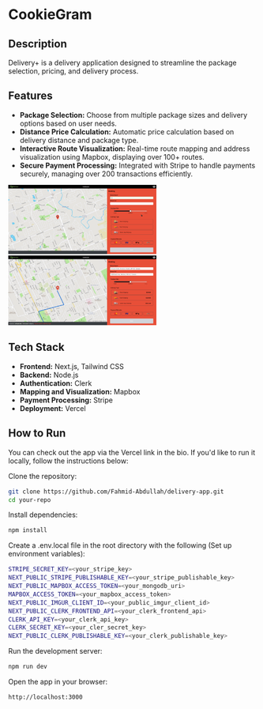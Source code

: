 # CookieGram

## Description
Delivery+ is a delivery application designed to streamline the package selection, pricing, and delivery process.

## Features
* **Package Selection:** Choose from multiple package sizes and delivery options based on user needs.
* **Distance Price Calculation:** Automatic price calculation based on delivery distance and package type.
* **Interactive Route Visualization:** Real-time route mapping and address visualization using Mapbox, displaying over 100+ routes.
* **Secure Payment Processing:** Integrated with Stripe to handle payments securely, managing over 200 transactions efficiently.

<p>
  <img src="https://github.com/Fahmid-Abdullah/delivery-app/blob/d0edc5bfdb19fdcf03238fb38d1cb0691c4f0453/demo%20gifs/address_input.gif" alt="Landing Page" width="300" style="display: inline-block; margin-right: 10px;">
  <img src="https://github.com/Fahmid-Abdullah/delivery-app/blob/d0edc5bfdb19fdcf03238fb38d1cb0691c4f0453/demo%20gifs/stripe.gif" alt="Home Page" width="300" style="display: inline-block; margin-right: 10px;">
</p>


## Tech Stack
* **Frontend:** Next.js, Tailwind CSS
* **Backend:** Node.js
* **Authentication:** Clerk
* **Mapping and Visualization:** Mapbox
* **Payment Processing:** Stripe
* **Deployment:** Vercel

## How to Run
You can check out the app via the Vercel link in the bio. If you'd like to run it locally, follow the instructions below:


Clone the repository:

```bash
git clone https://github.com/Fahmid-Abdullah/delivery-app.git
cd your-repo
```

Install dependencies:

```bash
npm install
```

Create a .env.local file in the root directory with the following (Set up environment variables):
```bash
STRIPE_SECRET_KEY=<your_stripe_key>
NEXT_PUBLIC_STRIPE_PUBLISHABLE_KEY=<your_stripe_publishable_key>
NEXT_PUBLIC_MAPBOX_ACCESS_TOKEN=<your_mongodb_uri>
MAPBOX_ACCESS_TOKEN=<your_mapbox_access_token>
NEXT_PUBLIC_IMGUR_CLIENT_ID=<your_public_imgur_client_id>
NEXT_PUBLIC_CLERK_FRONTEND_API=<your_clerk_frontend_api>
CLERK_API_KEY=<your_clerk_api_key>
CLERK_SECRET_KEY=<your_cler_secret_key>
NEXT_PUBLIC_CLERK_PUBLISHABLE_KEY=<your_clerk_publishable_key>
```

Run the development server:

```bash
npm run dev
```

Open the app in your browser:

```bash
http://localhost:3000
```
